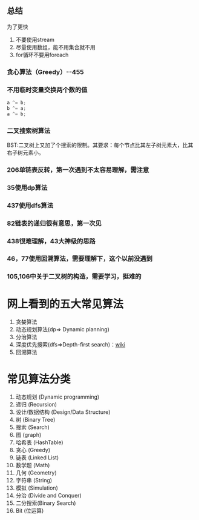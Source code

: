 ## 总结

为了更快

1. 不要使用stream
2. 尽量使用数组，能不用集合就不用
3. for循环不要用foreach

### 贪心算法（Greedy）--455

### 不用临时变量交换两个数的值

```java
a ^= b;  
b ^= a;  
a ^= b;  
```

### 二叉搜索树算法
BST:二叉树上又加了个搜索的限制。其要求：每个节点比其左子树元素大，比其右子树元素小。

### 206单链表反转，第一次遇到不太容易理解，需注意

### 35使用dp算法

### 437使用dfs算法

### 82链表的递归很有意思，第一次见

### 438很难理解，43大神级的思路

### 46，77使用回溯算法，需要理解下，这个以前没遇到

### 105,106中关于二叉树的构造，需要学习，挺难的
# 网上看到的五大常见算法

1. 贪婪算法
2. 动态规划算法(dp=> Dynamic planning)
3. 分治算法
4. 深度优先搜索(dfs=>Depth-first search)：[wiki](https://zh.wikipedia.org/wiki/%E6%B7%B1%E5%BA%A6%E4%BC%98%E5%85%88%E6%90%9C%E7%B4%A2)
5. 回溯算法



# 常见算法分类

1. 动态规划 (Dynamic programming)
1. 递归 (Recursion) 
1. 设计/数据结构 (Design/Data Structure)
1. 树 (Binary Tree) 
1. 搜索 (Search)
1. 图 (graph) 
1. 哈希表 (HashTable) 
1. 贪心 (Greedy)
1. 链表 (Linked List)
1. 数学题 (Math) 
1. 几何 (Geometry)
1. 字符串 (String)
1. 模拟 (Simulation) 
1. 分治 (Divide and Conquer) 
1. 二分搜索(Binary Search)
1. Bit (位运算)
